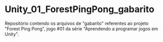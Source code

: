 # Unity_01_ForestPingPong_gabarito
Repositório contendo os arquivos de "gabarito" referentes ao projeto "Forest Ping Pong", jogo #01 da série "Aprendendo a programar jogos em Unity".
